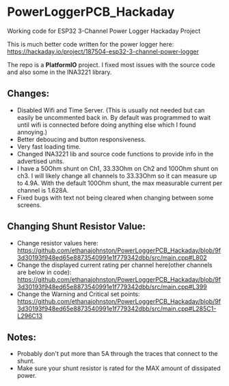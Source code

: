 # PowerLoggerPCB_Hackaday
Working code for ESP32 3-Channel Power Logger Hackaday Project

This is much better code written for the power logger here: https://hackaday.io/project/187504-esp32-3-channel-power-logger

The repo is a **PlatformIO** project. I fixed most issues with the source code and also some in the INA3221 library.

## Changes:
- Disabled Wifi and Time Server. (This is usually not needed but can easily be uncommented back in. By default was programmed to wait until wifi is connected before doing anything else which I found annoying.)
- Better deboucing and button responsiveness.
- Very fast loading time.
- Changed INA3221 lib and source code functions to provide info in the advertised units.
- I have a 50Ohm shunt on Ch1, 33.33Ohm on Ch2 and 100Ohm shunt on ch3. I will likely change all channels to 33.33Ohm so it can measure up to 4.9A. With the default 100Ohm shunt, the max measurable current per channel is 1.628A.
- Fixed bugs with text not being cleared when changing between some screens.

## Changing Shunt Resistor Value:
- Change resistor values here:
https://github.com/ethanajohnston/PowerLoggerPCB_Hackaday/blob/9f3d30193f948ed65e8873540991e1f779342dbb/src/main.cpp#L802
- Change the displayed current rating per channel here(other channels are below in code):
https://github.com/ethanajohnston/PowerLoggerPCB_Hackaday/blob/9f3d30193f948ed65e8873540991e1f779342dbb/src/main.cpp#L399
- Change the Warning and Critical set points:
https://github.com/ethanajohnston/PowerLoggerPCB_Hackaday/blob/9f3d30193f948ed65e8873540991e1f779342dbb/src/main.cpp#L285C1-L296C13

## Notes:
- Probably don't put more than 5A through the traces that connect to the shunt.
- Make sure your shunt resistor is rated for the MAX amount of dissipated power. 
